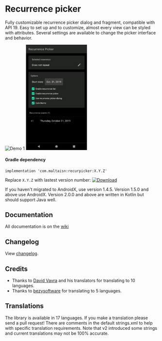# Recurrence picker
Fully customizable recurrence picker dialog and fragment, compatible with API 19. 
Easy to set up and to customize, almost every view can be styled with attributes. 
Several settings are available to change the picker interface and behavior.

<img src="screenshots/demo1.gif" width="40%" alt="Demo 1"/>  <img src="screenshots/demo2.gif" width="40%" alt="Demo 2"/>

#### Gradle dependency
`implementation 'com.maltaisn:recurpicker:X.Y.Z'`

Replace `X.Y.Z` with lastest version number: 
[![Download](https://api.bintray.com/packages/maltaisn/recurrence-picker/recurrence-picker/images/download.svg)](https://bintray.com/maltaisn/recurrence-picker/recurrence-picker/_latestVersion)

If you haven't migrated to AndroidX, use version 1.4.5. 
Version 1.5.0 and above use AndroidX.
Version 2.0.0 and above are written in Kotlin but should support Java well.

## Documentation
All documentation is on the [wiki](https://github.com/maltaisn/recurpickerlib/wiki)

## Changelog
View [changelog](CHANGELOG.md).

## Credits
- Thanks to [David Vavra](https://github.com/davidvavra) and his translators for translating to 10 languages.
- Thanks to [bezysoftware](https://github.com/bezysoftware) for translating to 5 languages.

## Translations
The library is available in 17 languages. If you make a translation please send a pull request! 
There are comments in the default strings.xml to help with specific translation requirements.
Note that v2 introduced some strings and current translations may not be 100% accurate.
